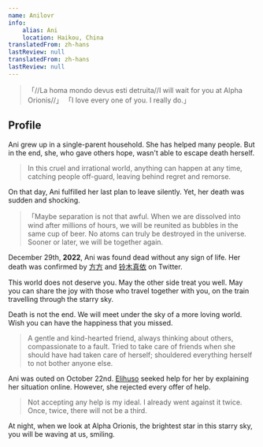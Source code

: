 ```yaml
---
name: Anilovr
info:
    alias: Ani
    location: Haikou, China
translatedFrom: zh-hans
lastReview: null
translatedFrom: zh-hans
lastReview: null
---
```


>「//La homa mondo devus esti detruita//I will wait for you at Alpha Orionis//」
>「I love every one of you. I really do.」

## Profile

Ani grew up in a single-parent household.
She has helped many people.
But in the end, she, who gave others hope, wasn't able to escape death herself.

> In this cruel and irrational world,
> anything can happen at any time,
> catching people off-guard,
> leaving behind regret and remorse.

On that day, Ani fulfilled her last plan to leave silently.
Yet, her death was sudden and shocking.

>「Maybe separation is not that awful.
> When we are dissolved into wind after millions of hours,
> we will be reunited as bubbles in the same cup of beer.
> No atoms can truly be destroyed in the universe.
> Sooner or later, we will be together again.
<!--
Comments from the translator:
I do not believe a reunion after death can count...
Whatever you do, don't place your hope on that.
-->

December 29th, **2022**, Ani was found dead without any sign of life.
Her death was confirmed by [方方](https://twitter.com/fang050722) and [铃木真依](https://twitter.com/MissSuzuki23) on Twitter.

This world does not deserve you.
May the other side treat you well.
May you can share the joy with those who travel together with you,
on the train travelling through the starry sky.

Death is not the end.
We will meet under the sky of a more loving world.
Wish you can have the happiness that you missed.

> A gentle and kind-hearted friend,
> always thinking about others,
> compassionate to a fault.
> Tried to take care of friends when she should have had taken care of herself;
> shouldered everything herself to not bother anyone else.

Ani was outed on October 22nd.
[Elihuso](https://twitter.com/ElihusoQ) seeked help for her by explaining her situation online.
However, she rejected every offer of help.

> Not accepting any help is my ideal.
> I already went against it twice.
> Once, twice, there will not be a third.

At night, when we look at Alpha Orionis, the brightest star in this starry sky,
you will be waving at us, smiling.

